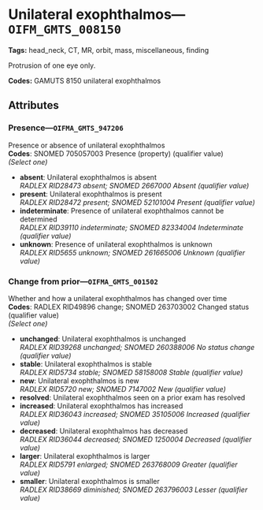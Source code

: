 # Unilateral exophthalmos—`OIFM_GMTS_008150`

**Tags:** head_neck, CT, MR, orbit, mass, miscellaneous, finding

Protrusion of one eye only.

**Codes:** GAMUTS 8150 unilateral exophthalmos

## Attributes

### Presence—`OIFMA_GMTS_947206`

Presence or absence of unilateral exophthalmos  
**Codes**: SNOMED 705057003 Presence (property) (qualifier value)  
*(Select one)*

- **absent**: Unilateral exophthalmos is absent  
_RADLEX RID28473 absent; SNOMED 2667000 Absent (qualifier value)_
- **present**: Unilateral exophthalmos is present  
_RADLEX RID28472 present; SNOMED 52101004 Present (qualifier value)_
- **indeterminate**: Presence of unilateral exophthalmos cannot be determined  
_RADLEX RID39110 indeterminate; SNOMED 82334004 Indeterminate (qualifier value)_
- **unknown**: Presence of unilateral exophthalmos is unknown  
_RADLEX RID5655 unknown; SNOMED 261665006 Unknown (qualifier value)_

### Change from prior—`OIFMA_GMTS_001502`

Whether and how a unilateral exophthalmos has changed over time  
**Codes**: RADLEX RID49896 change; SNOMED 263703002 Changed status (qualifier value)  
*(Select one)*

- **unchanged**: Unilateral exophthalmos is unchanged  
_RADLEX RID39268 unchanged; SNOMED 260388006 No status change (qualifier value)_
- **stable**: Unilateral exophthalmos is stable  
_RADLEX RID5734 stable; SNOMED 58158008 Stable (qualifier value)_
- **new**: Unilateral exophthalmos is new  
_RADLEX RID5720 new; SNOMED 7147002 New (qualifier value)_
- **resolved**: Unilateral exophthalmos seen on a prior exam has resolved  
- **increased**: Unilateral exophthalmos has increased  
_RADLEX RID36043 increased; SNOMED 35105006 Increased (qualifier value)_
- **decreased**: Unilateral exophthalmos has decreased  
_RADLEX RID36044 decreased; SNOMED 1250004 Decreased (qualifier value)_
- **larger**: Unilateral exophthalmos is larger  
_RADLEX RID5791 enlarged; SNOMED 263768009 Greater (qualifier value)_
- **smaller**: Unilateral exophthalmos is smaller  
_RADLEX RID38669 diminished; SNOMED 263796003 Lesser (qualifier value)_